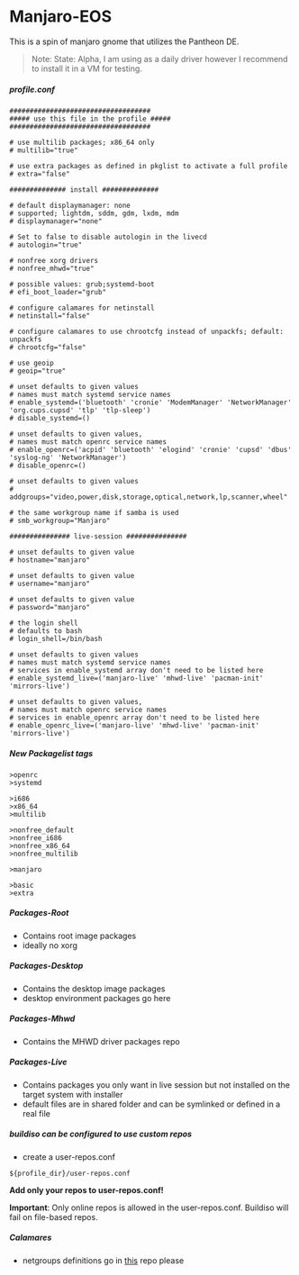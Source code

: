 # Manjaro-EOS

This is a spin of manjaro gnome that utilizes the Pantheon DE. 

> Note: State: Alpha, I am using as a daily driver however I recommend to install it in a VM for testing.


##### profile.conf

~~~
###################################
##### use this file in the profile #####
###################################

# use multilib packages; x86_64 only
# multilib="true"

# use extra packages as defined in pkglist to activate a full profile
# extra="false"

############## install ##############

# default displaymanager: none
# supported; lightdm, sddm, gdm, lxdm, mdm
# displaymanager="none"

# Set to false to disable autologin in the livecd
# autologin="true"

# nonfree xorg drivers
# nonfree_mhwd="true"

# possible values: grub;systemd-boot
# efi_boot_loader="grub"

# configure calamares for netinstall
# netinstall="false"

# configure calamares to use chrootcfg instead of unpackfs; default: unpackfs
# chrootcfg="false"

# use geoip
# geoip="true"

# unset defaults to given values
# names must match systemd service names
# enable_systemd=('bluetooth' 'cronie' 'ModemManager' 'NetworkManager' 'org.cups.cupsd' 'tlp' 'tlp-sleep')
# disable_systemd=()

# unset defaults to given values,
# names must match openrc service names
# enable_openrc=('acpid' 'bluetooth' 'elogind' 'cronie' 'cupsd' 'dbus' 'syslog-ng' 'NetworkManager')
# disable_openrc=()

# unset defaults to given values
# addgroups="video,power,disk,storage,optical,network,lp,scanner,wheel"

# the same workgroup name if samba is used
# smb_workgroup="Manjaro"

############### live-session ###############

# unset defaults to given value
# hostname="manjaro"

# unset defaults to given value
# username="manjaro"

# unset defaults to given value
# password="manjaro"

# the login shell
# defaults to bash
# login_shell=/bin/bash

# unset defaults to given values
# names must match systemd service names
# services in enable_systemd array don't need to be listed here
# enable_systemd_live=('manjaro-live' 'mhwd-live' 'pacman-init' 'mirrors-live')

# unset defaults to given values,
# names must match openrc service names
# services in enable_openrc array don't need to be listed here
# enable_openrc_live=('manjaro-live' 'mhwd-live' 'pacman-init' 'mirrors-live')
~~~

##### New Packagelist tags

~~~
>openrc
>systemd

>i686
>x86_64
>multilib

>nonfree_default
>nonfree_i686
>nonfree_x86_64
>nonfree_multilib

>manjaro

>basic
>extra
~~~

##### Packages-Root

* Contains root image packages
* ideally no xorg

##### Packages-Desktop

* Contains the desktop image packages
* desktop environment packages go here

##### Packages-Mhwd

* Contains the MHWD driver packages repo

##### Packages-Live

* Contains packages you only want in live session but not installed on the target system with installer
* default files are in shared folder and can be symlinked or defined in a real file

##### buildiso can be configured to use custom repos

* create a user-repos.conf

~~~
${profile_dir}/user-repos.conf
~~~

**Add only your repos to user-repos.conf!**

**Important**: Only online repos is allowed in the user-repos.conf. Buildiso will fail on file-based repos.


##### Calamares
* netgroups definitions go in [this](https://github.com/manjaro/calamares-netgroups) repo please
